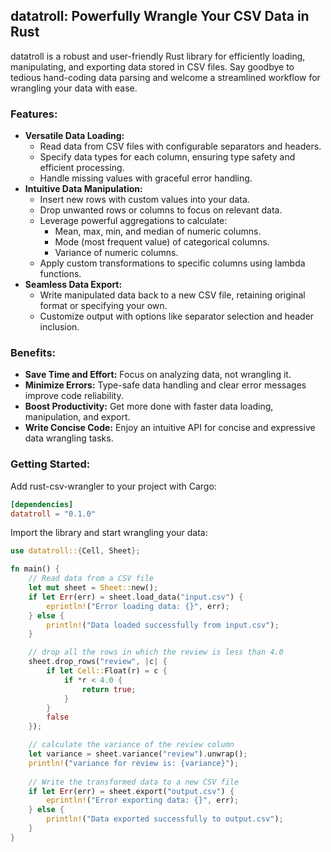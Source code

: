 ## datatroll: Powerfully Wrangle Your CSV Data in Rust
datatroll is a robust and user-friendly Rust library for efficiently loading, manipulating, and exporting data stored in CSV files. Say goodbye to tedious hand-coding data parsing and welcome a streamlined workflow for wrangling your data with ease.

### Features:
- **Versatile Data Loading:**
    - Read data from CSV files with configurable separators and headers.
  - Specify data types for each column, ensuring type safety and efficient processing.
  - Handle missing values with graceful error handling.
- **Intuitive Data Manipulation:**
    - Insert new rows with custom values into your data.
    - Drop unwanted rows or columns to focus on relevant data.
    - Leverage powerful aggregations to calculate:
        - Mean, max, min, and median of numeric columns.
        - Mode (most frequent value) of categorical columns.
        - Variance of numeric columns.
    - Apply custom transformations to specific columns using lambda functions.
- **Seamless Data Export:**
    - Write manipulated data back to a new CSV file, retaining original format or specifying your own.
    - Customize output with options like separator selection and header inclusion.
### Benefits:
- **Save Time and Effort:** Focus on analyzing data, not wrangling it.
- **Minimize Errors:** Type-safe data handling and clear error messages improve code reliability.
- **Boost Productivity:** Get more done with faster data loading, manipulation, and export.
- **Write Concise Code:** Enjoy an intuitive API for concise and expressive data wrangling tasks.
### Getting Started:
Add rust-csv-wrangler to your project with Cargo:
```toml
[dependencies]
datatroll = "0.1.0"
```
Import the library and start wrangling your data:

```rust
use datatroll::{Cell, Sheet};

fn main() {
    // Read data from a CSV file
    let mut sheet = Sheet::new();
    if let Err(err) = sheet.load_data("input.csv") {
        eprintln!("Error loading data: {}", err);
    } else {
        println!("Data loaded successfully from input.csv");
    }

    // drop all the rows in which the review is less than 4.0
    sheet.drop_rows("review", |c| {
        if let Cell::Float(r) = c {
            if *r < 4.0 {
                return true;
            }
        }
        false
    });

    // calculate the variance of the review column
    let variance = sheet.variance("review").unwrap();
    println!("variance for review is: {variance}");
    
    // Write the transformed data to a new CSV file
    if let Err(err) = sheet.export("output.csv") {
        eprintln!("Error exporting data: {}", err);
    } else {
        println!("Data exported successfully to output.csv");
    }
}
```